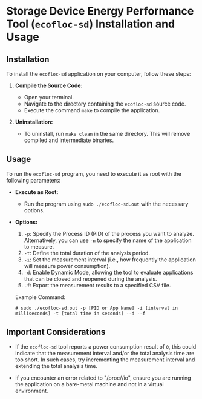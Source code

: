 # Storage Device Energy Performance Tool (`ecofloc-sd`) Installation and Usage

## Installation

To install the `ecofloc-sd` application on your computer, follow these steps:

1. **Compile the Source Code:**
   - Open your terminal.
   - Navigate to the directory containing the `ecofloc-sd` source code.
   - Execute the command `make` to compile the application.

2. **Uninstallation:**
   - To uninstall, run `make clean` in the same directory. This will remove compiled and intermediate binaries.

## Usage

To run the `ecofloc-sd` program, you need to execute it as root with the following parameters:

- **Execute as Root:**
  - Run the program using `sudo ./ecofloc-sd.out` with the necessary options.

- **Options:**
  1. `-p`: Specify the Process ID (PID) of the process you want to analyze. Alternatively, you can use `-n` to specify the name of the application to measure.
  2. `-t`: Define the total duration of the analysis period.
  3. `-i`: Set the measurement interval (i.e., how frequently the application will measure power consumption).
  4. `-d`: Enable Dynamic Mode, allowing the tool to evaluate applications that can be closed and reopened during the analysis.
  5. `-f`: Export the measurement results to a specified CSV file.
  

  Example Command:

  `# sudo ./ecofloc-sd.out -p [PID or App Name] -i [interval in milliseconds] -t [total time in seconds] --d --f`


## Important Considerations

- If the `ecofloc-sd` tool reports a power consumption result of `0`, this could indicate that the measurement interval and/or the total analysis time are too short. In such cases, try incrementing the measurement interval and extending the total analysis time.

- If you encounter an error related to "/proc/<PID>/io", ensure you are running the application on a bare-metal machine and not in a virtual environment.

